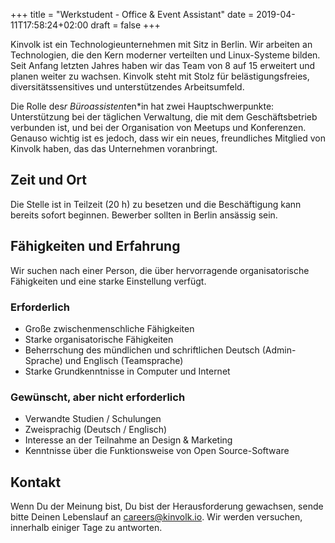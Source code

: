 +++
title = "Werkstudent - Office & Event Assistant"
date = 2019-04-11T17:58:24+02:00
draft = false
+++

Kinvolk ist ein Technologieunternehmen mit Sitz in Berlin.
Wir arbeiten an Technologien, die den Kern moderner verteilten und Linux-Systeme bilden.
Seit Anfang letzten Jahres haben wir das Team von 8 auf 15 erweitert und planen weiter zu wachsen.
Kinvolk steht mit Stolz für belästigungsfreies, diversitätssensitives und unterstützendes Arbeitsumfeld.

Die Rolle des*r Büroassistent*en*in hat zwei Hauptschwerpunkte: Unterstützung bei der täglichen Verwaltung, die mit dem Geschäftsbetrieb verbunden ist, und bei der Organisation von Meetups und Konferenzen.
Genauso wichtig ist es jedoch, dass wir ein neues, freundliches Mitglied von Kinvolk haben, das das Unternehmen voranbringt.

## Zeit und Ort

Die Stelle ist in Teilzeit (20 h) zu besetzen und die Beschäftigung kann bereits sofort beginnen. Bewerber sollten in Berlin ansässig sein.

## Fähigkeiten und Erfahrung
Wir suchen nach einer Person, die über hervorragende organisatorische Fähigkeiten und eine starke Einstellung verfügt.

### Erforderlich

* Große zwischenmenschliche Fähigkeiten
* Starke organisatorische Fähigkeiten
* Beherrschung des mündlichen und schriftlichen Deutsch (Admin-Sprache) und Englisch (Teamsprache)
* Starke Grundkenntnisse in Computer und Internet

### Gewünscht, aber nicht erforderlich

* Verwandte Studien / Schulungen
* Zweisprachig (Deutsch / Englisch)
* Interesse an der Teilnahme an Design & Marketing
* Kenntnisse über die Funktionsweise von Open Source-Software

## Kontakt

Wenn Du der Meinung bist, Du bist der Herausforderung gewachsen, sende bitte Deinen Lebenslauf an [careers@kinvolk.io](mailto:careers@kinvolk.io). Wir werden versuchen, innerhalb einiger Tage zu antworten.
